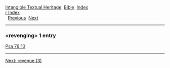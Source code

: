 [Intangible Textual Heritage](../../index)  [Bible](../index) 
[Index](index)   
[r Index](_r_)  
  [Previous](c09487)  [Next](c09489) 

------------------------------------------------------------------------

### &lt;revenging&gt; 1 entry

[Psa 79:10](../kjv/psa079.htm#010)  

------------------------------------------------------------------------

[Next: revenue (3)](c09489)
